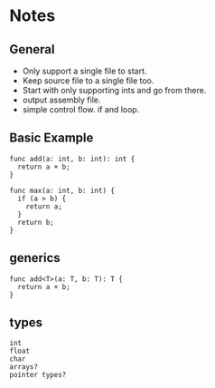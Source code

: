 # Notes

## General

- Only support a single file to start.
- Keep source file to a single file too.
- Start with only supporting ints and go from there.
- output assembly file.
- simple control flow. if and loop.

## Basic Example

```
func add(a: int, b: int): int {
  return a + b;
}
```

```
func max(a: int, b: int) {
  if (a > b) {
    return a;
  }
  return b;
}
```

## generics

```
func add<T>(a: T, b: T): T {
  return a + b;
}
```

## types

```
int
float
char
arrays?
pointer types?
```
